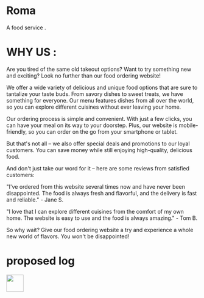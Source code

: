 # Roma
A food service .

# WHY US :

Are you tired of the same old takeout options? Want to try something new and exciting? Look no further than our food ordering website!

We offer a wide variety of delicious and unique food options that are sure to tantalize your taste buds. From savory dishes to sweet treats, we have something for everyone. Our menu features dishes from all over the world, so you can explore different cuisines without ever leaving your home.

Our ordering process is simple and convenient. With just a few clicks, you can have your meal on its way to your doorstep. Plus, our website is mobile-friendly, so you can order on the go from your smartphone or tablet.

But that's not all – we also offer special deals and promotions to our loyal customers. You can save money while still enjoying high-quality, delicious food.

And don't just take our word for it – here are some reviews from satisfied customers:

"I've ordered from this website several times now and have never been disappointed. The food is always fresh and flavorful, and the delivery is fast and reliable." - Jane S.

"I love that I can explore different cuisines from the comfort of my own home. The website is easy to use and the food is always amazing." - Tom B.

So why wait? Give our food ordering website a try and experience a whole new world of flavors. You won't be disappointed!

# proposed log 
<img src='https://img.icons8.com/external-thin-kawalan-studio/256/external-triple-right-arrow-arrows-thin-kawalan-studio.png' style="width:45px; heigth:45px;">
